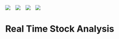
<img src="https://img.shields.io/badge/python%20-%2314354C.svg?&style=for-the-badge&logo=python&logoColor=white"/>  &nbsp;&nbsp; <img src="https://img.shields.io/badge/pandas%20-%23150458.svg?&style=for-the-badge&logo=pandas&logoColor=white" /> &nbsp;&nbsp; <img src="https://img.shields.io/badge/numpy%20-%23013243.svg?&style=for-the-badge&logo=numpy&logoColor=white" />  &nbsp;&nbsp; <img src ="https://img.shields.io/badge/SQL-%2307405e.svg?&style=for-the-badge&logo=sqlite&logoColor=white"/>




# Real Time Stock Analysis
